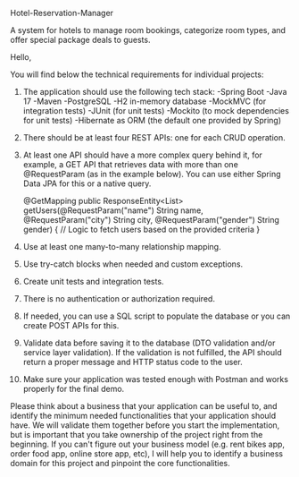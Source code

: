 
Hotel-Reservation-Manager

A system for hotels to manage room bookings, categorize room types, and offer special package deals to guests.

Hello,

You will find below the technical requirements for individual projects:
1. The application should use the following tech stack:
-Spring Boot
-Java 17
-Maven
-PostgreSQL
-H2 in-memory database
-MockMVC (for integration tests)
-JUnit (for unit tests)
-Mockito (to mock dependencies for unit tests)
-Hibernate as ORM (the default one provided by Spring)
2. There should be at least four REST APIs: one for each CRUD operation.
3. At least one API should have a more complex query behind it, for example, a GET API that retrieves data with more than one @RequestParam (as in the example below). You can use either Spring Data JPA for this or a native query.

    @GetMapping
    public ResponseEntity<List<User>> getUsers(@RequestParam("name") String name,
                                                                              @RequestParam("city") String city,
                                                                              @RequestParam("gender") String gender) {
        // Logic to fetch users based on the provided criteria
    }

4. Use at least one many-to-many relationship mapping.
5. Use try-catch blocks when needed and custom exceptions.
6. Create unit tests and integration tests.
7. There is no authentication or authorization required.
8. If needed, you can use a SQL script to populate the database or you can create POST APIs for this.
9. Validate data before saving it to the database (DTO validation and/or service layer validation). If the validation is not fulfilled, the API should return a proper message and HTTP status code to the user.
10. Make sure your application was tested enough with Postman and works properly for the final demo.

Please think about a business that your application can be useful to, and identify the minimum needed functionalities that your application should have. We will validate them together before you start the implementation, but is important that you take ownership of the project right from the beginning.
If you can't figure out your business model (e.g. rent bikes app, order food app, online store app, etc), I will help you to identify a business domain for this project and pinpoint the core functionalities.

